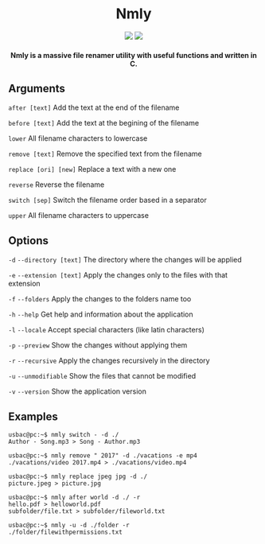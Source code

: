 <h1 align="center">Nmly</h1>

<p align="center">
<img src="https://img.shields.io/badge/version-0.9.6-blue.svg"> <img src="https://img.shields.io/badge/license-MIT-orange.svg">
</p>

<h4 align="center">Nmly is a massive file renamer utility with useful functions and written in C.</h4>

## Arguments

`after [text]` Add the text at the end of the filename

`before [text]` Add the text at the begining of the filename

`lower` All filename characters to lowercase

`remove [text]` Remove the specified text from the filename

`replace [ori] [new]` Replace a text with a new one

`reverse` Reverse the filename

`switch [sep]` Switch the filename order based in a separator

`upper` All filename characters to uppercase

## Options

`-d` `--directory [text]` The directory where the changes will be applied

`-e` `--extension [text]` Apply the changes only to the files with that extension 

`-f` `--folders` Apply the changes to the folders name too

`-h` `--help` Get help and information about the application

`-l` `--locale` Accept special characters (like latin characters)

`-p` `--preview` Show the changes without applying them

`-r` `--recursive` Apply the changes recursively in the directory

`-u` `--unmodifiable` Show the files that cannot be modified

`-v` `--version` Show the application version

## Examples

```console
usbac@pc:~$ nmly switch - -d ./
Author - Song.mp3 > Song - Author.mp3
```
```console
usbac@pc:~$ nmly remove " 2017" -d ./vacations -e mp4
./vacations/video 2017.mp4 > ./vacations/video.mp4
```
```console
usbac@pc:~$ nmly replace jpeg jpg -d ./
picture.jpeg > picture.jpg
```
```console
usbac@pc:~$ nmly after world -d ./ -r
hello.pdf > helloworld.pdf
subfolder/file.txt > subfolder/fileworld.txt 
```
```console
usbac@pc:~$ nmly -u -d ./folder -r
./folder/filewithpermissions.txt
```
